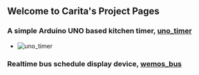 ## Welcome to Carita's Project Pages

### A simple Arduino UNO based kitchen timer, **[uno_timer](https://carita-chung.github.io/uno_timer/)**

- ![uno_timer](https://carita-chung.github.io/uno_timer/docs/uno_timer_p0.jpg)
### Realtime bus schedule display device, **[wemos_bus](https://carita-chung.github.io/wemos_bus/)**


